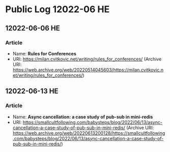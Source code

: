 # Public Log 12022-06 HE
## 12022-06-06 HE
### Article
- Name: **Rules for Conferences**
- URI: https://milan.cvitkovic.net/writing/rules_for_conferences/ (Archive URI: https://web.archive.org/web/20220514045603/https://milan.cvitkovic.net/writing/rules_for_conferences/)

## 12022-06-13 HE
### Article
- Name: **Async cancellation: a case study of pub-sub in mini-redis**
- URI: https://smallcultfollowing.com/babysteps/blog/2022/06/13/async-cancellation-a-case-study-of-pub-sub-in-mini-redis/ (Archive URI: https://web.archive.org/web/20220613200128/https://smallcultfollowing.com/babysteps/blog/2022/06/13/async-cancellation-a-case-study-of-pub-sub-in-mini-redis/)
